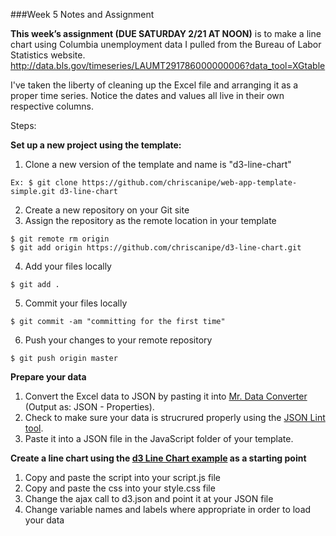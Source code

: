 

###Week 5 Notes and Assignment

**This week’s assignment (DUE SATURDAY 2/21 AT NOON)** is to make a line chart using Columbia unemployment data I pulled from the Bureau of Labor Statistics website.
http://data.bls.gov/timeseries/LAUMT291786000000006?data_tool=XGtable

I've taken the liberty of cleaning up the Excel file and arranging it as a proper time series. Notice the dates and values all live in their own respective columns.

Steps:

**Set up a new project using the template:**

1. Clone a new version of the template and name is "d3-line-chart"
 
 ``` 
 Ex: $ git clone https://github.com/chriscanipe/web-app-template-simple.git d3-line-chart
 ```
2. Create a new repository on your Git site
3. Assign the repository as the remote location in your template

 ```
 $ git remote rm origin
 $ git add origin https://github.com/chriscanipe/d3-line-chart.git
 ```
4. Add your files locally
 
 ```
 $ git add .
 ```
5. Commit your files locally
 
 ```
 $ git commit -am "committing for the first time"
 ```
6. Push your changes to your remote repository
 
 ```
 $ git push origin master
 ```

**Prepare your data**

1. Convert the Excel data to JSON by pasting it into [Mr. Data Converter](http://shancarter.github.io/mr-data-converter/) (Output as: JSON - Properties).
2. Check to make sure your data is strucrured properly using the [JSON Lint tool](http://pro.jsonlint.com/).
3. Paste it into a JSON file in the JavaScript folder of your template.

**Create a line chart using the [d3 Line Chart example](http://bl.ocks.org/mbostock/3883245) as a starting point**

1. Copy and paste the script into your script.js file
2. Copy and paste the css into your style.css file
3. Change the ajax call to d3.json and point it at your JSON file
4. Change variable names and labels where appropriate in order to load your data


